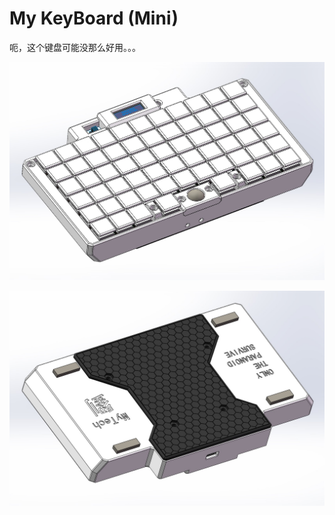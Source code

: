 # **My KeyBoard (Mini)**

呃，这个键盘可能没那么好用。。。

![3dmodel1](./doc/img/3dmodel1.jpg)

![3dmodel1](./doc/img/3dmodel2.jpg)
